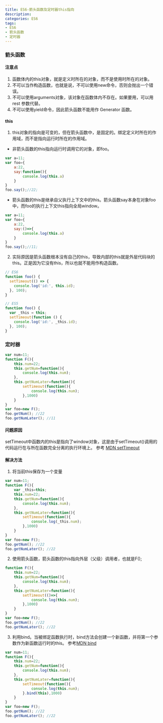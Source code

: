 ```yaml
---
title: ES6-箭头函数及定时器this指向
description:  
categories: ES6
tags:   
- ES6
- 箭头函数
- 定时器
---
```

### 箭头函数
#### 注意点
1. 函数体内的this对象，就是定义时所在的对象，而不是使用时所在的对象。
2. 不可以当作构造函数，也就是说，不可以使用new命令，否则会抛出一个错误。
3. 不可以使用arguments对象，该对象在函数体内不存在。如果要用，可以用 rest 参数代替。
4. 不可以使用yield命令，因此箭头函数不能用作 Generator 函数。 
   
#### this  
1.  this对象的指向是可变的，但在箭头函数中，是固定的。绑定定义时所在的作用域，而不是指向运行时所在的作用域。 
- 非箭头函数的this指向运行时调用它的对象，即foo。
````javascript
var a=11;
var foo={
    a:22,
    say:function(){
        console.log(this.a)
    }
}
foo.say();//22;  
````  
- 箭头函数的this是继承自父执行上下文中的this。箭头函数say本身在对象foo中，而foo的执行上下文this指向全局window。
````javascript
var a=11;
var foo={
    a:22,
    say:()=>{
        console.log(this.a)
    }
}
foo.say();//11; 
````  


2. 实际原因是箭头函数根本没有自己的this，导致内部的this就是外层代码块的this。正是因为它没有this，所以也就不能用作构造函数。  
  
````javascript
// ES6
function foo() {
  setTimeout(() => {
    console.log('id:', this.id);
  }, 100);
}

// ES5
function foo() {
  var _this = this;
  setTimeout(function () {
    console.log('id:', _this.id);
  }, 100);
}
````  

### 定时器   
 
````javascript
var num=11;
function F(){
    this.num=22;
    this.getNum=function(){
        console.log(this.num);
    },
    this.getNumLater=function(){
        setTimeout(function(){
            console.log(this.num);
        },1000)
    }
}
var foo=new F();
foo.getNum(); //22
foo.getNumLater(); //11
````

#### 问题原因  
setTimeout中函数内的this是指向了window对象，这是由于setTimeout()调用的代码运行在与所在函数完全分离的执行环境上。
参考 [MDN setTimeout](https://developer.mozilla.org/zh-CN/docs/Web/API/Window/setTimeout)  

#### 解决方法
1. 将当前this保存为一个变量
````javascript
var num=11;
function F(){
    var _this=this;
    this.num=22;
    this.getNum=function(){
        console.log(this.num);
    },
    this.getNumLater=function(){
        setTimeout(function(){
            console.log(_this.num);
        },1000)
    }
}
var foo=new F();
foo.getNum(); //22
foo.getNumLater(); //22
````  
2. 使用箭头函数，箭头函数的this指向外层（父级）调用者，也就是F();
````javascript
function F(){
    this.num=22;
    this.getNum=function(){
        console.log(this.num);
    },
    this.getNumLater=function(){
        setTimeout(()=>{
            console.log(this.num);
        },1000)
    }
}
var foo=new F();
foo.getNum(); //22
foo.getNumLater(); //22
````  
3. 利用bind。当被绑定函数执行时，bind方法会创建一个新函数，并将第一个参数作为新函数运行时的this。
参考[MDN bind](https://developer.mozilla.org/zh-CN/docs/Web/JavaScript/Reference/Global_Objects/Function/bind)
````javascript
var num=11;
function F(){
    this.num=22;
    this.getNum=function(){
        console.log(this.num);
    },
    this.getNumLater=function(){
        setTimeout(function(){
            console.log(this.num);
        }.bind(this),1000)
    }
}
var foo=new F();
foo.getNum(); //22
foo.getNumLater(); //22
````
